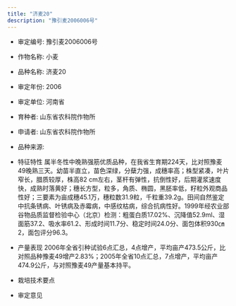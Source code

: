 ```yaml
---
title: "济麦20"
description: "豫引麦2006006号"
---
```

* 审定编号:  豫引麦2006006号

*  作物名称:  小麦

*  品种名称:  济麦20

*  审定年份:  2006

*  审定单位:  河南省

* 育种者:  山东省农科院作物所

*  申请者:  山东省农科院作物所

*  品种来源:  

*  特征特性
属半冬性中晚熟强筋优质品种，在我省生育期224天，比对照豫麦49晚熟三天。幼苗半直立，苗色深绿，分蘖力强，成穗率高；株型紧凑，叶片窄长，腊质较厚，株高82 cm左右，茎杆有弹性，抗倒性好，后期灌浆速度快，成熟时落黄好；穗长方型，粒多，角质、椭圆，黑胚率低，籽粒外观商品性好；三要素为亩成穗45.1万，穗粒数31.9粒，千粒重39.2g。田间自然鉴定中抗条锈病、叶锈病及赤霉病，中感纹枯病，综合抗病性好。1999年经农业部谷物品质监督检验中心（北京）检测：粗蛋白质17.02%、沉降值52.9ml、湿面筋37.2、吸水率61.2、形成时间11.7分、稳定时间24.0分、面包体积930㎝2，面包评分96.3。

*  产量表现
2006年全省引种试验6点汇总，4点增产，平均亩产473.5公斤，比对照品种豫麦49增产2.83%；2005年全省10点汇总，7点增产，平均亩产474.9公斤，与对照豫麦49产量基本持平。

*  栽培技术要点


*  审定意见

